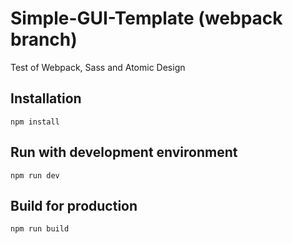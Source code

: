# Simple-GUI-Template (webpack branch)
Test of Webpack, Sass and Atomic Design


## Installation

```
npm install
```

## Run with development environment

```
npm run dev
```

## Build for production
```
npm run build
```
